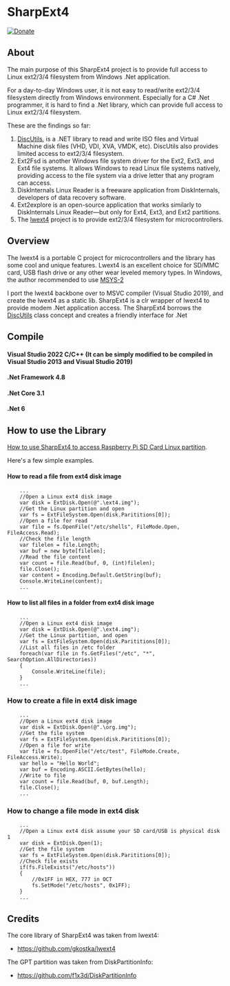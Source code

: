 # SharpExt4 
[![Donate](https://img.shields.io/badge/Donate-PayPal-green.svg)](https://www.paypal.com/donate?business=C2RXG8SGHT366)

## About

The main purpose of this SharpExt4 project is to provide full access to Linux ext2/3/4 filesystem from Windows .Net application.

For a day-to-day Windows user, it is not easy to read/write ext2/3/4 filesystem directly from Windows environment. Especially for a C# .Net programmer, it is hard to find a .Net library, which can provide full access to Linux ext2/3/4 filesystem.

These are the findings so far:
1. [DiscUtils](https://github.com/DiscUtils/DiscUtils), is a .NET library to read and write ISO files and Virtual Machine disk files (VHD, VDI, XVA, VMDK, etc). DiscUtils also provides limited access to ext2/3/4 filesystem.
2. Ext2Fsd is another Windows file system driver for the Ext2, Ext3, and Ext4 file systems. It allows Windows to read Linux file systems natively, providing access to the file system via a drive letter that any program can access.
3. DiskInternals Linux Reader is a freeware application from DiskInternals, developers of data recovery software. 
4. Ext2explore is an open-source application that works similarly to DiskInternals Linux Reader—but only for Ext4, Ext3, and Ext2 partitions.
5. The [lwext4](https://github.com/gkostka/lwext4) project is to provide ext2/3/4 filesystem for microcontrollers.

## Overview

The lwext4 is a portable C project for microcontrollers and the library has some cool and unique features. Lwext4 is an excellent choice for SD/MMC card, USB flash drive or any other wear leveled memory types. In Windows, the author recommended to use [MSYS-2](https://sourceforge.net/projects/msys2/)

I port the lwext4 backbone over to MSVC compiler (Visual Studio 2019), and create the lwext4 as a static lib.
SharpExt4 is a clr wrapper of lwext4 to provide modem .Net application access. The SharpExt4 borrows the [DiscUtils](https://github.com/DiscUtils/DiscUtils) class concept and creates a friendly interface for .Net

## Compile
#### Visual Studio 2022 C/C++ (It can be simply modified to be compiled in Visual Studio 2013 and Visual Studio 2019)
#### .Net Framework 4.8
#### .Net Core 3.1 
#### .Net 6

## How to use the Library

[How to use SharpExt4 to access Raspberry Pi SD Card Linux partition](https://www.nickdu.com/?p=919).

Here's a few simple examples.
#### How to read a file from ext4 disk image
```
	...
	//Open a Linux ext4 disk image
	var disk = ExtDisk.Open(@".\ext4.img");
	//Get the Linux partition and open
	var fs = ExtFileSystem.Open(disk.Parititions[0]);
	//Open a file for read
	var file = fs.OpenFile("/etc/shells", FileMode.Open, FileAccess.Read);
	//Check the file length
	var filelen = file.Length;
	var buf = new byte[filelen];
	//Read the file content
	var count = file.Read(buf, 0, (int)filelen);
	file.Close();
	var content = Encoding.Default.GetString(buf);
	Console.WriteLine(content);
	...
```

#### How to list all files in a folder from ext4 disk image
```
	...
	//Open a Linux ext4 disk image
	var disk = ExtDisk.Open(@".\ext4.img");
	//Get the Linux partition, and open
	var fs = ExtFileSystem.Open(disk.Parititions[0]);
	//List all files in /etc folder
	foreach(var file in fs.GetFiles("/etc", "*", SearchOption.AllDirectories))
	{
		Console.WriteLine(file);
	}
	...
```

### How to create a file in ext4 disk image
```
	...
	//Open a Linux ext4 disk image
	var disk = ExtDisk.Open(@".\org.img");
	//Get the file system
	var fs = ExtFileSystem.Open(disk.Parititions[0]);
	//Open a file for write
	var file = fs.OpenFile("/etc/test", FileMode.Create, FileAccess.Write);
	var hello = "Hello World";
	var buf = Encoding.ASCII.GetBytes(hello);
	//Write to file
	var count = file.Read(buf, 0, buf.Length);
	file.Close();
	...
```

### How to change a file mode in ext4 disk
```
	...
	//Open a Linux ext4 disk assume your SD card/USB is physical disk 1
	var disk = ExtDisk.Open(1);
	//Get the file system
	var fs = ExtFileSystem.Open(disk.Parititions[0]);
	//Check file exists
	if(fs.FileExists("/etc/hosts"))
	{
		//0x1FF in HEX, 777 in OCT
		fs.SetMode("/etc/hosts", 0x1FF);
	}
	...
```


## Credits

The core library of SharpExt4 was taken from lwext4:
* https://github.com/gkostka/lwext4

The GPT partition was taken from DiskPartitionInfo:
* https://github.com/f1x3d/DiskPartitionInfo
